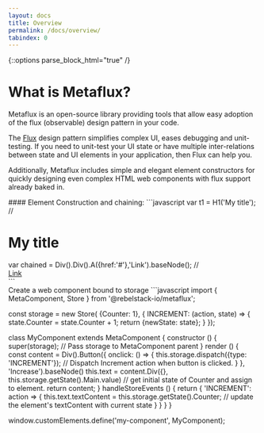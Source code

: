 ```yaml
---
layout: docs
title: Overview
permalink: /docs/overview/
tabindex: 0
---
```

{::options parse_block_html="true" /}

# What is Metaflux?

Metaflux is an open-source library providing tools that allow easy adoption of the flux (observable) design pattern in your code.

The [Flux](https://facebook.github.io/flux/) design pattern simplifies complex UI, eases debugging and unit-testing. If you need to unit-test your UI state or have multiple inter-relations between state and UI elements in your application, then Flux can help you.

Additionally, Metaflux includes simple and elegant element constructors for quickly designing even complex HTML web components with flux support already baked in.
<div class="doc-block">
#### Element Construction and chaining:
```javascript
var t1 = H1('My title'); // <h1>My title</h1>
var chained = Div().Div().A({href:'#'},'Link').baseNode(); // <div><div><a href="#">Link</a></div></div>
```
</div>
Create a web component bound to storage
```javascript
import { MetaComponent, Store } from '@rebelstack-io/metaflux';

const storage = new Store(
	{Counter: 1},
	{
	 INCREMENT: (action, state) => {
		state.Counter = state.Counter + 1;
		return {newState: state};
	}
});

class MyComponent extends MetaComponent {
	constructor () {
		super(storage); // Pass storage to MetaComponent parent
	}
	render () {
		const content = Div().Button({
			onclick: () => {
			 this.storage.dispatch({type: 'INCREMENT'}); // Dispatch Increment action when button is clicked.
			}
		}, 'Increase').baseNode()
		this.text = content.Div({}, this.storage.getState().Main.value) // get initial state of Counter and assign to element.
		return content;
	}
	handleStoreEvents () {
		return {
			'INCREMENT': action => {
				this.text.textContent = this.storage.getState().Counter; // update the element's textContent with current state
			}
		}
	}
}

window.customElements.define('my-component', MyComponent);
```
